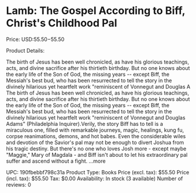 # Lamb: The Gospel According to Biff, Christ's Childhood Pal

Price: USD:$55.50-$55.50

Product Details:

The birth of Jesus has been well chronicled, as have his glorious teachings, acts, and divine sacrifice after his thirtieth birthday. But no one knows about the early life of the Son of God, the missing years -- except Biff, the Messiah's best bud, who has been resurrected to tell the story in the divinely hilarious yet heartfelt work "reminiscent of Vonnegut and Douglas A The birth of Jesus has been well chronicled, as have his glorious teachings, acts, and divine sacrifice after his thirtieth birthday. But no one knows about the early life of the Son of God, the missing years -- except Biff, the Messiah's best bud, who has been resurrected to tell the story in the divinely hilarious yet heartfelt work "reminiscent of Vonnegut and Douglas Adams" (Philadelphia Inquirer).Verily, the story Biff has to tell is a miraculous one, filled with remarkable journeys, magic, healings, kung fu, corpse reanimations, demons, and hot babes. Even the considerable wiles and devotion of the Savior's pal may not be enough to divert Joshua from his tragic destiny. But there's no one who loves Josh more - except maybe "Maggie," Mary of Magdala - and Biff isn't about to let his extraordinary pal suffer and ascend without a fight. ...more

UPC: 190fbebbf798c31a
Product Type: Books
Price (excl. tax): $55.50
Price (incl. tax): $55.50
Tax: $0.00
Availability: In stock (3 available)
Number of reviews: 0